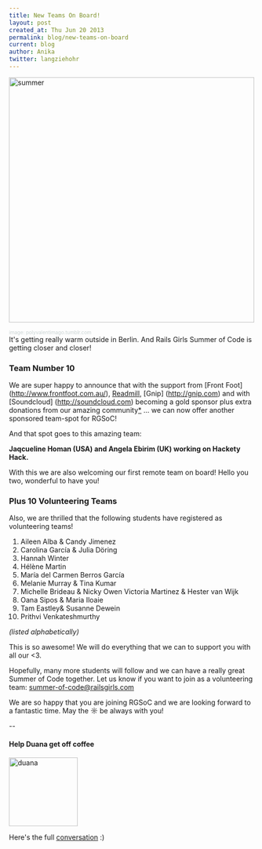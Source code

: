 ```yaml
---
title: New Teams On Board!
layout: post
created_at: Thu Jun 20 2013
permalink: blog/new-teams-on-board
current: blog
author: Anika
twitter: langziehohr
---
```



<a target="_blank" href="https://f.cloud.github.com/assets/1711357/678318/9af6e1a2-d931-11e2-9c7e-f9fc36677bc4.jpg"><img src="https://f.cloud.github.com/assets/1711357/678318/9af6e1a2-d931-11e2-9c7e-f9fc36677bc4.jpg" title="summer" height="500px"></a>
<div align="left"><font size="1px"><font color="#CAD4D4">image: polyvalentimago.tumblr.com</font></font></div>
It's getting really warm outside in Berlin. And Rails Girls Summer of Code is getting closer and closer!

### Team Number 10

We are super happy to announce that with the support from [Front Foot] (http://www.frontfoot.com.au/), [Readmill](http://readmill.com), [Gnip] (http://gnip.com) and with [Soundcloud] (http://soundcloud.com) becoming a gold sponsor plus extra donations from our amazing community[\*](#duana) ... we can now offer
another sponsored team-spot for RGSoC!

And that spot goes to this amazing team:

**Jaqcueline Homan (USA) and Angela Ebirim (UK) working on Hackety Hack.**

With this we are also welcoming our first remote team on board! Hello you two,
wonderful to have you!

### Plus 10 Volunteering Teams

Also, we are thrilled that the following students have registered as volunteering teams!

1. Aileen Alba & Candy Jimenez
2. Carolina García & Julia Döring
3. Hannah Winter
4. Hélène Martin
5. María del Carmen Berros García
6. Melanie Murray & Tina Kumar
7. Michelle Brideau & Nicky Owen Victoria Martinez & Hester van Wijk
8. Oana Sipos & Maria Iloaie
9. Tam Eastley& Susanne Dewein
10. Prithvi Venkateshmurthy

*(listed alphabetically)*

This is so awesome! We will do everything that we can to support you with all
our &lt;3.

Hopefully, many more students will follow and we can have a really great
Summer of Code together. Let us know if you want to join as a volunteering
team: [summer-of-code@railsgirls.com](mailto:summer-of-code@railsgirls.com)

We are so happy that you are joining RGSoC and we are looking forward to a fantastic time.
May the ☼ be always with you!

--

<a id="duana"></a>
#### Help Duana get off coffee

<img src="http://s3itch.svenfuchs.com/duana-20130620-001216.jpg" title="duana" height="140px">

Here's the full [conversation](https://twitter.com/starkcoffee/status/346923737288937472) :)

